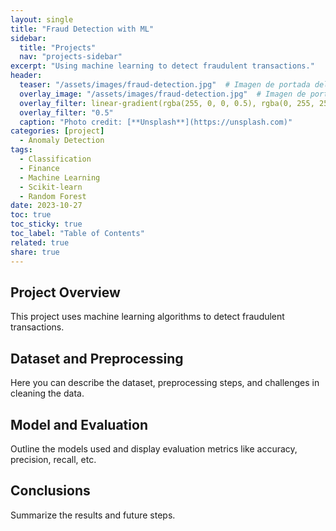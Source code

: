 ```yaml
---
layout: single
title: "Fraud Detection with ML"
sidebar:
  title: "Projects"
  nav: "projects-sidebar"
excerpt: "Using machine learning to detect fraudulent transactions."
header:
  teaser: "/assets/images/fraud-detection.jpg"  # Imagen de portada del proyecto
  overlay_image: "/assets/images/fraud-detection.jpg"  # Imagen de portada del proyecto
  overlay_filter: linear-gradient(rgba(255, 0, 0, 0.5), rgba(0, 255, 255, 0.5))
  overlay_filter: "0.5"
  caption: "Photo credit: [**Unsplash**](https://unsplash.com)"
categories: [project]
  - Anomaly Detection
tags:
  - Classification
  - Finance
  - Machine Learning
  - Scikit-learn
  - Random Forest
date: 2023-10-27
toc: true
toc_sticky: true
toc_label: "Table of Contents"
related: true
share: true
---
```


## Project Overview
This project uses machine learning algorithms to detect fraudulent transactions.

<!-- 
	•	Ingeniería de características: Trabaja en mejorar la calidad de los datos de entrada.
	•	Tuning de hiperparámetros: Experimenta con la búsqueda de hiperparámetros (Grid Search, Random Search) y técnicas como optimización bayesiana.

 -->

## Dataset and Preprocessing
Here you can describe the dataset, preprocessing steps, and challenges in cleaning the data.

## Model and Evaluation
Outline the models used and display evaluation metrics like accuracy, precision, recall, etc.

<!-- // ![ROC Curve](/assets/images/fraud_detection_roc.png) -->

## Conclusions
Summarize the results and future steps.